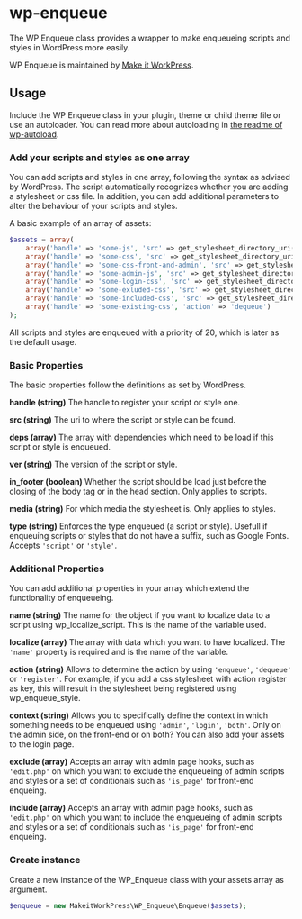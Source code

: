# wp-enqueue
The WP Enqueue class provides a wrapper to make enqueueing scripts and styles in WordPress more easily.

WP Enqueue is maintained by [Make it WorkPress](https://www.makeitworkpress.com/wordpress-solutions/scripts/wp-enqueue/).

## Usage
Include the WP Enqueue class in your plugin, theme or child theme file or use an autoloader. You can read more about autoloading in [the readme of wp-autoload](https://github.com/makeitworkpress/wp-autoload). 

### Add your scripts and styles as one array
You can add scripts and styles in one array, following the syntax as advised by WordPress. The script automatically recognizes whether you are adding a stylesheet or css file. In addition, you can add additional parameters to alter the behaviour of your scripts and styles.

A basic example of an array of assets:

```php
$assets = array(
    array('handle' => 'some-js', 'src' => get_stylesheet_directory_uri() . '/test.js', 'deps' => array(), 'ver' => NULL, 'in_footer' => true)
    array('handle' => 'some-css', 'src' => get_stylesheet_directory_uri() . '/test.css', 'deps' => array(), 'ver' => NULL, 'media' => 'all'),                
    array('handle' => 'some-css-front-and-admin', 'src' => get_stylesheet_directory_uri() . '/test.css', 'context' => 'both'),                
    array('handle' => 'some-admin-js', 'src' => get_stylesheet_directory_uri() . '/admin.js', 'context' => 'admin')
    array('handle' => 'some-login-css', 'src' => get_stylesheet_directory_uri() . '/login.css', 'context' => 'login')
    array('handle' => 'some-exluded-css', 'src' => get_stylesheet_directory_uri() . '/exclude.css', 'context' => 'admin', 'exclude' => array('edit.php'))
    array('handle' => 'some-included-css', 'src' => get_stylesheet_directory_uri() . '/include.css', 'context' => 'admin', 'include' => array('edit.php'))
    array('handle' => 'some-existing-css', 'action' => 'dequeue')
);
```
            
All scripts and styles are enqueued with a priority of 20, which is later as the default usage.

### Basic Properties
The basic properties follow the definitions as set by WordPress.

**handle (string)**
The handle to register your script or style one.

**src (string)**
The uri to where the script or style can be found.

**deps (array)**
The array with dependencies which need to be load if this script or style is enqueued.

**ver (string)**
The version of the script or style.

**in_footer (boolean)**
Whether the script should be load just before the closing of the body tag or in the head section. Only applies to scripts.

**media (string)**
For which media the stylesheet is. Only applies to styles.

**type (string)**
Enforces the type enqueued (a script or style). Usefull if enqueuing scripts or styles that do not have a suffix, such as Google Fonts. Accepts ``'script'`` or ``'style'``.

### Additional Properties
You can add additional properties in your array which extend the functionality of enqueueing.

**name (string)**
The name for the object if you want to localize data to a script using wp_localize_script. This is the name of the variable used.

**localize (array)**
The array with data which you want to have localized. The ``'name'`` property is required and is the name of the variable.

**action (string)**
Allows to determine the action by using ``'enqueue'``, ``'dequeue'`` or ``'register'``. For example, if you add a css stylesheet with action register as key, this will result in the stylesheet being registered using wp_enqueue_style.

**context (string)**
Allows you to specifically define the context in which something needs to be enqueued using ``'admin'``, ``'login'``, ``'both'``. Only on the admin side, on the front-end or on both?  You can also add your assets to the login page.

**exclude (array)**
Accepts an array with admin page hooks, such as ``'edit.php'`` on which you want to exclude the enqueueing of admin scripts and styles or a set of conditionals such as ``'is_page'`` for front-end enqueing.

**include (array)**
Accepts an array with admin page hooks, such as ``'edit.php'`` on which you want to include the enqueueing of admin scripts and styles or a set of conditionals such as ``'is_page'`` for front-end enqueing.

### Create instance
Create a new instance of the WP_Enqueue class with your assets array as argument.

```php
$enqueue = new MakeitWorkPress\WP_Enqueue\Enqueue($assets);
```